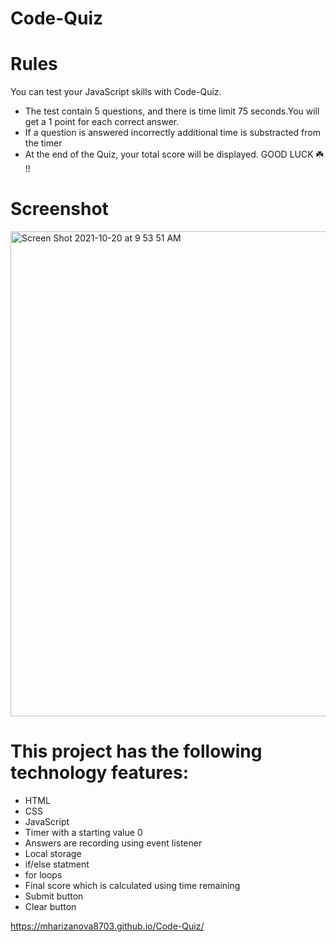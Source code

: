# Code-Quiz

# Rules

You can test your JavaScript skills with Code-Quiz.
* The test contain 5 questions, and there is time limit 75 seconds.You will get a 1 point for each correct answer.
* If a question is answered  incorrectly  additional time is substracted from the timer
* At the end of the Quiz, your  total score will be 
displayed.
 GOOD LUCK ☘️ !!
# Screenshot

<img width="776" alt="Screen Shot 2021-10-20 at 9 53 51 AM" src="https://user-images.githubusercontent.com/85656320/138106920-67fdcc48-3524-46f2-90a3-68d6de9c9adb.png">


# This project has the following technology  features:

* HTML
* CSS
* JavaScript
* Timer with a starting value 0
* Answers are recording using event listener
* Local storage
* if/else statment 
* for loops 
* Final score which is calculated  using time remaining 
*  Submit button
*  Clear button


 https://mharizanova8703.github.io/Code-Quiz/
